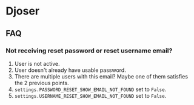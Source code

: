# Djoser

## FAQ

### Not receiving reset password or reset username email?
1. User is not active.
1. User doesn't already have usable password.
1. There are multiple users with this email? Maybe one of them satisfies the 2 previous points.
1. `settings.PASSWORD_RESET_SHOW_EMAIL_NOT_FOUND` set to `False`.
1. `settings.USERNAME_RESET_SHOW_EMAIL_NOT_FOUND` set to `False`.
